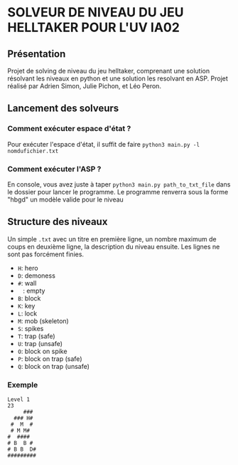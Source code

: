 # SOLVEUR DE NIVEAU DU JEU HELLTAKER POUR L'UV IA02

## Présentation

Projet de solving de niveau du jeu helltaker, comprenant une solution résolvant les niveaux en python et une solution les resolvant en ASP.
Projet réalisé par Adrien Simon, Julie Pichon, et Léo Peron.

## Lancement des solveurs
### Comment exécuter espace d'état ?

Pour exécuter l'espace d'état, il suffit de faire 
`python3 main.py -l nomdufichier.txt`

### Comment exécuter l'ASP ?
En console, vous avez juste à taper `python3 main.py path_to_txt_file` dans le dossier pour lancer le programme.
Le programme renverra sous la forme "hbgd" un modèle valide pour le niveau

## Structure des niveaux

Un simple `.txt` avec un titre en première ligne, un nombre maximum de coups en deuxième ligne, la description du niveau ensuite. Les lignes ne sont pas forcément finies.

- `H`: hero
- `D`: demoness
- `#`: wall
- ` ` : empty
- `B`: block
- `K`: key
- `L`: lock
- `M`: mob (skeleton)
- `S`: spikes
- `T`: trap (safe)
- `U`: trap (unsafe)
- `O`: block on spike
- `P`: block on trap (safe)
- `Q`: block on trap (unsafe)

### Exemple

```
Level 1
23
     ###
  ### H#
 #  M  #
 # M M#
#  ####
# B  B #
# B B  D#
#########
```

